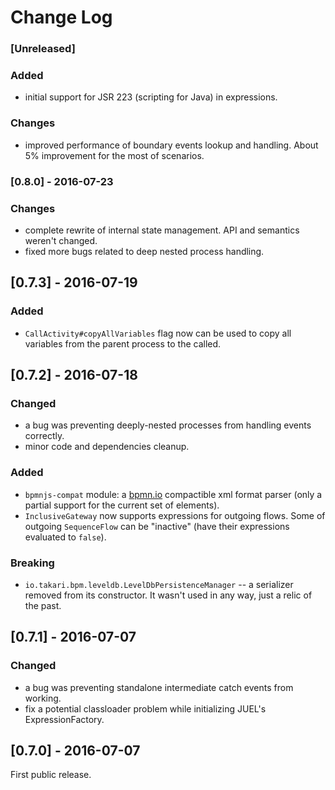 # Change Log

### [Unreleased]
### Added
- initial support for JSR 223 (scripting for Java) in expressions.

### Changes
- improved performance of boundary events lookup and handling.
About 5% improvement for the most of scenarios.

### [0.8.0] - 2016-07-23
### Changes
- complete rewrite of internal state management. API and semantics weren't changed.
- fixed more bugs related to deep nested process handling.

## [0.7.3] - 2016-07-19
### Added
- `CallActivity#copyAllVariables` flag now can be used to copy all variables from the parent process to the called.

## [0.7.2] - 2016-07-18 
### Changed
- a bug was preventing deeply-nested processes from handling events correctly.
- minor code and dependencies cleanup.

### Added
- `bpmnjs-compat` module: a [bpmn.io](http://bpmn.io) compactible xml format parser (only a partial support for the current set of elements).
- `InclusiveGateway` now supports expressions for outgoing flows. Some of outgoing `SequenceFlow` can be "inactive" (have their expressions evaluated to `false`).

### Breaking
- `io.takari.bpm.leveldb.LevelDbPersistenceManager` -- a serializer removed from its constructor. It wasn't used in any way, just a relic of the past.

## [0.7.1] - 2016-07-07
### Changed
- a bug was preventing standalone intermediate catch events from working.
- fix a potential classloader problem while initializing JUEL's ExpressionFactory.

## [0.7.0] - 2016-07-07
First public release.
